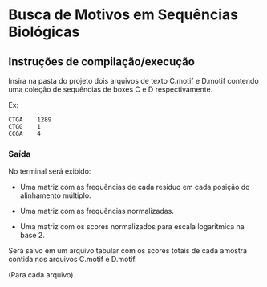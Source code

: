 # Busca de Motivos em Sequências Biológicas

## Instruções de compilação/execução

Insira na pasta do projeto dois arquivos de texto C.motif e D.motif contendo uma coleção de sequências de boxes C e D respectivamente.


Ex: 

    CTGA	1289
    CTGG	1
    CCGA	4


### Saída  

No terminal será exibido:

* Uma matriz com as frequências de cada resíduo em cada posição do alinhamento múltiplo.
  
* Uma matriz com as frequências normalizadas.
  
* Uma matriz com os scores normalizados para escala logarítmica na base 2.

      
Será salvo em um arquivo tabular com os scores totais de cada amostra contida nos arquivos C.motif e D.motif.

(Para cada arquivo)
